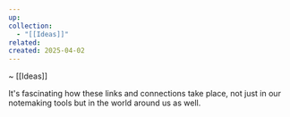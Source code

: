 ```yaml
---
up: 
collection:
  - "[[Ideas]]"
related: 
created: 2025-04-02
---
```

~ [[Ideas]] 

It's fascinating how these links and connections take place, not just in our notemaking tools but in the world around us as well.